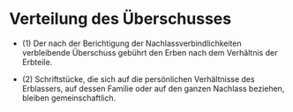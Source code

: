 # Verteilung des Überschusses

- (1) Der nach der Berichtigung der Nachlassverbindlichkeiten verbleibende Überschuss gebührt den Erben nach dem Verhältnis der Erbteile.

- (2) Schriftstücke, die sich auf die persönlichen Verhältnisse des Erblassers, auf dessen Familie oder auf den ganzen Nachlass beziehen, bleiben gemeinschaftlich.

